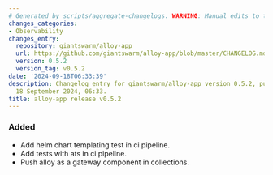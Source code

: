 ```yaml
---
# Generated by scripts/aggregate-changelogs. WARNING: Manual edits to this files will be overwritten.
changes_categories:
- Observability
changes_entry:
  repository: giantswarm/alloy-app
  url: https://github.com/giantswarm/alloy-app/blob/master/CHANGELOG.md#052---2024-09-17
  version: 0.5.2
  version_tag: v0.5.2
date: '2024-09-18T06:33:39'
description: Changelog entry for giantswarm/alloy-app version 0.5.2, published on
  18 September 2024, 06:33.
title: alloy-app release v0.5.2
---
```


### Added
- Add helm chart templating test in ci pipeline.
- Add tests with ats in ci pipeline.
- Push alloy as a gateway component in collections.
